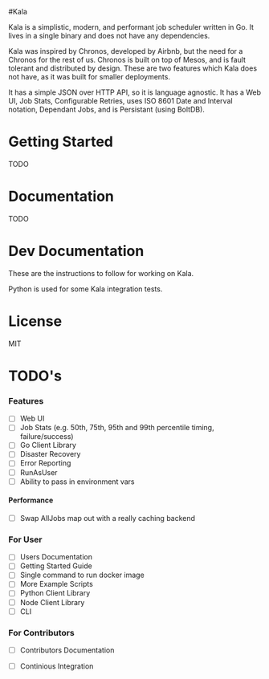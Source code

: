 #Kala

Kala is a simplistic, modern, and performant job scheduler written in Go. It lives in a single binary and does not have any dependencies.

Kala was inspired by Chronos, developed by Airbnb, but the need for a Chronos for the rest of us. Chronos is built on top of Mesos, and
is fault tolerant and distributed by design. These are two features which Kala does not have, as it was built for smaller deployments.

It has a simple JSON over HTTP API, so it is language agnostic. It has a Web UI, Job Stats, Configurable Retries, uses ISO 8601 Date and Interval
notation, Dependant Jobs, and is Persistant (using BoltDB).

# Getting Started

TODO

# Documentation

TODO

# Dev Documentation

These are the instructions to follow for working on Kala.

Python is used for some Kala integration tests.

# License

MIT


# TODO's

### Features
- [ ] Web UI
- [ ] Job Stats (e.g. 50th, 75th, 95th and 99th percentile timing, failure/success)
- [ ] Go Client Library
- [ ] Disaster Recovery
- [ ] Error Reporting
- [ ] RunAsUser
- [ ] Ability to pass in environment vars

#### Performance
- [ ] Swap AllJobs map out with a really caching backend

### For User
- [ ] Users Documentation
- [ ] Getting Started Guide
- [ ] Single command to run docker image
- [ ] More Example Scripts
- [ ] Python Client Library
- [ ] Node Client Library
- [ ] CLI

### For Contributors
- [ ] Contributors Documentation
- [ ] Continious Integration

